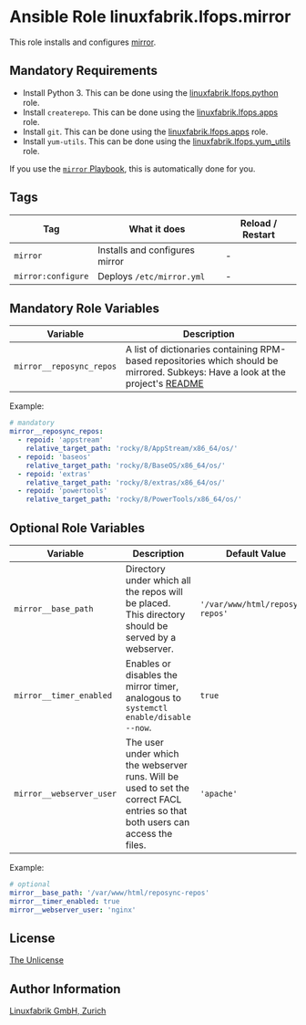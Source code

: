 # Ansible Role linuxfabrik.lfops.mirror

This role installs and configures [mirror](https://github.com/Linuxfabrik/mirror).


## Mandatory Requirements

* Install Python 3. This can be done using the [linuxfabrik.lfops.python](https://github.com/Linuxfabrik/lfops/tree/main/roles/python) role.
* Install `createrepo`. This can be done using the [linuxfabrik.lfops.apps](https://github.com/Linuxfabrik/lfops/tree/main/roles/apps) role.
* Install `git`. This can be done using the [linuxfabrik.lfops.apps](https://github.com/Linuxfabrik/lfops/tree/main/roles/apps) role.
* Install `yum-utils`. This can be done using the [linuxfabrik.lfops.yum_utils](https://github.com/Linuxfabrik/lfops/tree/main/roles/yum_utils) role.

If you use the [`mirror` Playbook](https://github.com/Linuxfabrik/lfops/blob/main/playbooks/mirror.yml), this is automatically done for you.


## Tags

| Tag      | What it does                   | Reload / Restart |
| ---      | ------------                   | ---------------- |
| `mirror` | Installs and configures mirror | - |
| `mirror:configure` | Deploys `/etc/mirror.yml` | - |


## Mandatory Role Variables

| Variable | Description |
| -------- | ----------- |
| `mirror__reposync_repos` | A list of dictionaries containing RPM-based repositories which should be mirrored. Subkeys: Have a look at the project's [README](https://github.com/Linuxfabrik/mirror/blob/main/README.md#synopsis---the-configuration-file) |

Example:
```yaml
# mandatory
mirror__reposync_repos:
  - repoid: 'appstream'
    relative_target_path: 'rocky/8/AppStream/x86_64/os/'
  - repoid: 'baseos'
    relative_target_path: 'rocky/8/BaseOS/x86_64/os/'
  - repoid: 'extras'
    relative_target_path: 'rocky/8/extras/x86_64/os/'
  - repoid: 'powertools'
    relative_target_path: 'rocky/8/PowerTools/x86_64/os/'
```


## Optional Role Variables

| Variable | Description | Default Value |
| -------- | ----------- | ------------- |
| `mirror__base_path` | Directory under which all the repos will be placed. This directory should be served by a webserver. | `'/var/www/html/reposync-repos'` |
| `mirror__timer_enabled` | Enables or disables the mirror timer, analogous to `systemctl enable/disable --now`. | `true` |
| `mirror__webserver_user` | The user under which the webserver runs. Will be used to set the correct FACL entries so that both users can access the files. | `'apache'` |

Example:
```yaml
# optional
mirror__base_path: '/var/www/html/reposync-repos'
mirror__timer_enabled: true
mirror__webserver_user: 'nginx'
```


## License

[The Unlicense](https://unlicense.org/)


## Author Information

[Linuxfabrik GmbH, Zurich](https://www.linuxfabrik.ch)
